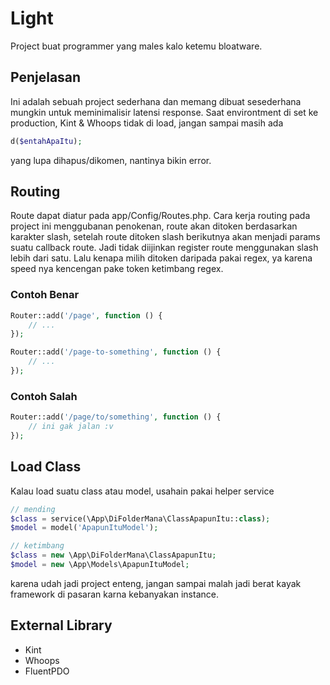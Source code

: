 # Light
Project buat programmer yang males kalo ketemu bloatware.

## Penjelasan
Ini adalah sebuah project sederhana dan memang dibuat
sesederhana mungkin untuk meminimalisir latensi response.
Saat environtment di set ke production, Kint & Whoops tidak di load, jangan sampai masih ada 
```php
d($entahApaItu);
```
yang lupa dihapus/dikomen, nantinya bikin error.

## Routing
Route dapat diatur pada app/Config/Routes.php.
Cara kerja routing pada project ini menggubanan penokenan,
route akan ditoken berdasarkan karakter slash, setelah route ditoken slash berikutnya
akan menjadi params suatu callback route.
Jadi tidak diijinkan register route menggunakan slash lebih dari satu.
Lalu kenapa milih ditoken daripada pakai regex, ya karena speed nya kencengan pake token ketimbang regex.
### Contoh Benar
```php
Router::add('/page', function () {
    // ...
});

Router::add('/page-to-something', function () {
    // ...
});
```
### Contoh Salah
```php
Router::add('/page/to/something', function () {
    // ini gak jalan :v
});
```

## Load Class
Kalau load suatu class atau model, usahain pakai helper service
```php
// mending
$class = service(\App\DiFolderMana\ClassApapunItu::class);
$model = model('ApapunItuModel');

// ketimbang
$class = new \App\DiFolderMana\ClassApapunItu;
$model = new \App\Models\ApapunItuModel;
```
karena udah jadi project enteng, jangan sampai malah jadi berat kayak framework di pasaran karna kebanyakan instance.

## External Library
- Kint
- Whoops
- FluentPDO